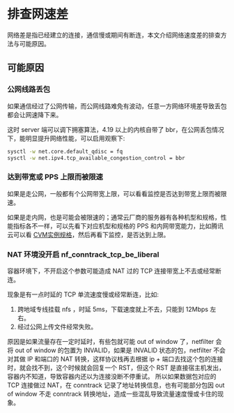 # 排查网速差

网络差是指已经建立的连接，通信慢或期间有断连，本文介绍网络速度差的排查方法与可能原因。

## 可能原因

### 公网线路丢包

如果通信经过了公网传输，而公网线路难免有波动，任意一方网络环境差导致丢包都会让网速降下来。

这时 server 端可以调下拥塞算法，4.19 以上的内核自带了 bbr，在公网丢包情况下，能明显提升网络性能，可以启用观察下:

```bash
sysctl -w net.core.default_qdisc = fq
sysctl -w net.ipv4.tcp_available_congestion_control = bbr
```

### 达到带宽或 PPS 上限而被限速

如果是走公网，一般都有个公网带宽上限，可以看看监控是否达到带宽上限而被限速。

如果是走内网，也是可能会被限速的；通常云厂商的服务器有各种机型和规格，性能指标各不一样，可以先看下对应机型和规格的 PPS 和内网带宽能力，比如腾讯云可以看 [CVM实例规格](https://cloud.tencent.com/document/product/213/11518)，然后再看下监控，是否达到上限。

### NAT 环境没开启 nf_conntrack_tcp_be_liberal

容器环境下，不开启这个参数可能造成 NAT 过的 TCP 连接带宽上不去或经常断连。

现象是有一点时延的 TCP 单流速度慢或经常断连，比如:
1. 跨地域专线挂载 nfs ，时延 5ms，下载速度就上不去，只能到 12Mbps 左右。
2. 经过公网上传文件经常失败。

原因是如果流量存在一定时延时，有些包就可能 out of window 了，netfilter 会将 out of window 的包置为 INVALID，如果是 INVALID 状态的包，netfilter 不会对其做 IP 和端口的 NAT 转换，这样协议栈再去根据 ip + 端口去找这个包的连接时，就会找不到，这个时候就会回复一个 RST，但这个 RST 是直接宿主机发出，容器内不知道，导致容器内还以为连接没断不停重试。 所以如果数据包对应的 TCP 连接做过 NAT，在 conntrack 记录了地址转换信息，也有可能部分包因 out of window 不走 conntrack 转换地址，造成一些混乱导致流量速度慢或卡住的现象。
